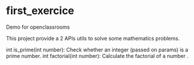 # first_exercice
Demo for openclassrooms

This project provide a 2 APIs utils to solve some mathematics problems.

int is_prime(int number): Check whether an integer (passed on params) is a prime number.
int factorial(int number): Calculate the factorial of a number .

